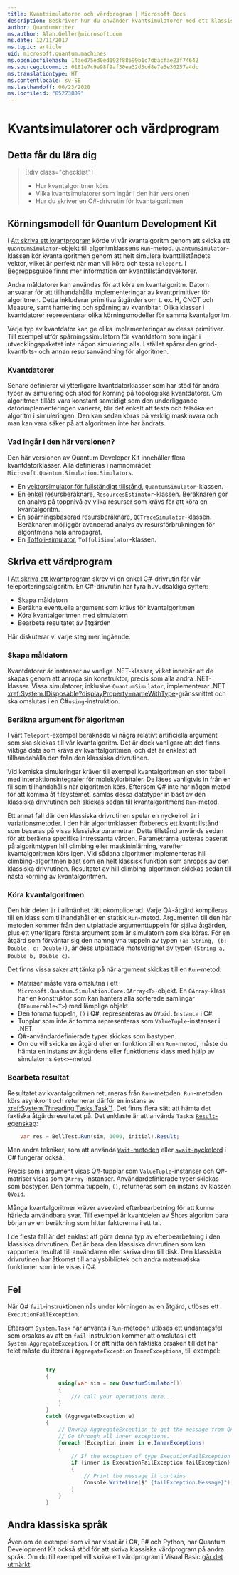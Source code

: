 ```yaml
---
title: Kvantsimulatorer och värdprogram | Microsoft Docs
description: Beskriver hur du använder kvantsimulatorer med ett klassiskt .NET-språk, vanligtvis antingen C# eller Q#.
author: QuantumWriter
ms.author: Alan.Geller@microsoft.com
ms.date: 12/11/2017
ms.topic: article
uid: microsoft.quantum.machines
ms.openlocfilehash: 14aed75ed0ed192f88699b1c7dbacfae23f74642
ms.sourcegitcommit: 0181e7c9e98f9af30ea32d3cd8e7e5e30257a4dc
ms.translationtype: HT
ms.contentlocale: sv-SE
ms.lasthandoff: 06/23/2020
ms.locfileid: "85273809"
---
```

# <a name="quantum-simulators-and-host-applications"></a>Kvantsimulatorer och värdprogram

## <a name="what-youll-learn"></a>Detta får du lära dig

> [!div class="checklist"]
> * Hur kvantalgoritmer körs
> * Vilka kvantsimulatorer som ingår i den här versionen
> * Hur du skriver en C#-drivrutin för kvantalgoritmen

## <a name="the-quantum-development-kit-execution-model"></a>Körningsmodell för Quantum Development Kit

I [Att skriva ett kvantprogram](xref:microsoft.quantum.write-program) körde vi vår kvantalgoritm genom att skicka ett `QuantumSimulator`-objekt till algoritmklassens `Run`-metod.
`QuantumSimulator`-klassen kör kvantalgoritmen genom att helt simulera kvanttillståndets vektor, vilket är perfekt när man vill köra och testa `Teleport`.
I [Begreppsguide](xref:microsoft.quantum.concepts.intro) finns mer information om kvanttillståndsvektorer.

Andra måldatorer kan användas för att köra en kvantalgoritm.
Datorn ansvarar för att tillhandahålla implementeringar av kvantprimitiver för algoritmen.
Detta inkluderar primitiva åtgärder som t. ex. H, CNOT och Measure, samt hantering och spårning av kvantbitar.
Olika klasser i kvantdatorer representerar olika körningsmodeller för samma kvantalgoritm.

Varje typ av kvantdator kan ge olika implementeringar av dessa primitiver.
Till exempel utför spårningssimulatorn för kvantdatorn som ingår i utvecklingspaketet inte någon simulering alls.
I stället spårar den grind-, kvantbits- och annan resursanvändning för algoritmen.

### <a name="quantum-machines"></a>Kvantdatorer

Senare definierar vi ytterligare kvantdatorklasser som har stöd för andra typer av simulering och stöd för körning på topologiska kvantdatorer.
Om algoritmen tillåts vara konstant samtidigt som den underliggande datorimplementeringen varierar, blir det enkelt att testa och felsöka en algoritm i simuleringen. Den kan sedan köras på verklig maskinvara och man kan vara säker på att algoritmen inte har ändrats.

### <a name="whats-included-in-this-release"></a>Vad ingår i den här versionen?

Den här versionen av Quantum Developer Kit innehåller flera kvantdatorklasser.
Alla definieras i namnområdet `Microsoft.Quantum.Simulation.Simulators`.

* En [vektorsimulator för fullständigt tillstånd](xref:microsoft.quantum.machines.full-state-simulator), `QuantumSimulator`-klassen.
* En [enkel resursberäknare](xref:microsoft.quantum.machines.resources-estimator), `ResourcesEstimator`-klassen. Beräknaren gör en analys på toppnivå av vilka resurser som krävs för att köra en kvantalgoritm.
* En [spårningsbaserad resursberäknare](xref:microsoft.quantum.machines.qc-trace-simulator.intro), `QCTraceSimulator`-klassen. Beräknaren möjliggör avancerad analys av resursförbrukningen för algoritmens hela anropsgraf.
* En [Toffoli-simulator](xref:microsoft.quantum.machines.toffoli-simulator), `ToffoliSimulator`-klassen.

## <a name="writing-a-host-application"></a>Skriva ett värdprogram

I [Att skriva ett kvantprogram](xref:microsoft.quantum.write-program) skrev vi en enkel C#-drivrutin för vår teleporteringsalgoritm. En C#-drivrutin har fyra huvudsakliga syften:

* Skapa måldatorn
* Beräkna eventuella argument som krävs för kvantalgoritmen
* Köra kvantalgoritmen med simulatorn
* Bearbeta resultatet av åtgärden

Här diskuterar vi varje steg mer ingående.

### <a name="constructing-the-target-machine"></a>Skapa måldatorn

Kvantdatorer är instanser av vanliga .NET-klasser, vilket innebär att de skapas genom att anropa sin konstruktor, precis som alla andra .NET-klasser.
Vissa simulatorer, inklusive `QuantumSimulator`, implementerar .NET <xref:System.IDisposable?displayProperty=nameWithType>-gränssnittet och ska omslutas i en C#`using`-instruktion.

### <a name="computing-arguments-for-the-algorithm"></a>Beräkna argument för algoritmen

I vårt `Teleport`-exempel beräknade vi några relativt artificiella argument som ska skickas till vår kvantalgoritm.
Det är dock vanligare att det finns viktiga data som krävs av kvantalgoritmen, och det är enklast att tillhandahålla den från den klassiska drivrutinen.

Vid kemiska simuleringar kräver till exempel kvantalgoritmen en stor tabell med interaktionsintegraler för molekylorbitaler.
De läses vanligtvis in från en fil som tillhandahålls när algoritmen körs.
Eftersom Q# inte har någon metod för att komma åt filsystemet, samlas dessa datatyper in bäst av den klassiska drivrutinen och skickas sedan till kvantalgoritmens `Run`-metod.

Ett annat fall där den klassiska drivrutinen spelar en nyckelroll är i variationsmetoder.
I den här algoritmklassen förbereds ett kvanttillstånd som baseras på vissa klassiska parametrar. Detta tillstånd används sedan för att beräkna specifika intressanta värden.
Parametrarna justeras baserat på algoritmtypen hill climbing eller maskininlärning, varefter kvantalgoritmen körs igen.
Vid sådana algoritmer implementeras hill climbing-algoritmen bäst som en helt klassisk funktion som anropas av den klassiska drivrutinen. Resultatet av hill climbing-algoritmen skickas sedan till nästa körning av kvantalgoritmen.

### <a name="running-the-quantum-algorithm"></a>Köra kvantalgoritmen

Den här delen är i allmänhet rätt okomplicerad.
Varje Q#-åtgärd kompileras till en klass som tillhandahåller en statisk `Run`-metod.
Argumenten till den här metoden kommer från den utplattade argumenttuppeln för själva åtgärden, plus ett ytterligare första argument som är simulatorn som ska köras. För en åtgärd som förväntar sig den namngivna tuppeln av typen `(a: String, (b: Double, c: Double))`, är dess utplattade motsvarighet av typen `(String a, Double b, Double c)`.


Det finns vissa saker att tänka på när argument skickas till en `Run`-metod:

* Matriser måste vara omslutna i ett `Microsoft.Quantum.Simulation.Core.QArray<T>`-objekt.
    En `QArray`-klass har en konstruktor som kan hantera alla sorterade samlingar (`IEnumerable<T>`) med lämpliga objekt.
* Den tomma tuppeln, `()` i Q#, representeras av `QVoid.Instance` i C#.
* Tupplar som inte är tomma representeras som `ValueTuple`-instanser i .NET.
* Q#-användardefinierade typer skickas som bastypen.
* Om du vill skicka en åtgärd eller en funktion till en `Run`-metod, måste du hämta en instans av åtgärdens eller funktionens klass med hjälp av simulatorns `Get<>`-metod.

### <a name="processing-the-results"></a>Bearbeta resultat

Resultatet av kvantalgoritmen returneras från `Run`-metoden.
`Run`-metoden körs asynkront och returnerar därför en instans av <xref:System.Threading.Tasks.Task`1>.
Det finns flera sätt att hämta det faktiska åtgärdsresultatet på. Det enklaste är att använda `Task`:s [`Result`-egenskap](https://docs.microsoft.com/dotnet/api/system.threading.tasks.task-1.result):

```csharp
    var res = BellTest.Run(sim, 1000, initial).Result;
```
Men andra tekniker, som att använda [`Wait`-metoden](https://docs.microsoft.com/dotnet/api/system.threading.tasks.task.wait) eller [`await`-nyckelord](https://docs.microsoft.com/dotnet/csharp/language-reference/keywords/await) i C# fungerar också.

Precis som i argument visas Q#-tupplar som `ValueTuple`-instanser och Q#-matriser visas som `QArray`-instanser.
Användardefinierade typer skickas som bastyper.
Den tomma tuppeln, `()`, returneras som en instans av klassen `QVoid`.

Många kvantalgoritmer kräver avsevärd efterbearbetning för att kunna härleda användbara svar.
Till exempel är kvantdelen av Shors algoritm bara början av en beräkning som hittar faktorerna i ett tal.

I de flesta fall är det enklast att göra denna typ av efterbearbetning i den klassiska drivrutinen.
Det är bara den klassiska drivrutinen som kan rapportera resultat till användaren eller skriva dem till disk.
Den klassiska drivrutinen har åtkomst till analysbibliotek och andra matematiska funktioner som inte visas i Q#.


## <a name="failures"></a>Fel

När Q# `fail`-instruktionen nås under körningen av en åtgärd, utlöses ett `ExecutionFailException`.

Eftersom `System.Task` har använts i `Run`-metoden utlöses ett undantagsfel som orsakas av att en `fail`-instruktion kommer att omslutas i ett `System.AggregateException`.
För att hitta den faktiska orsaken till det här felet måste du iterera i `AggregateException` 
`InnerExceptions`, till exempel:

```csharp

            try
            {
                using(var sim = new QuantumSimulator())
                {
                    /// call your operations here...
                }
            }
            catch (AggregateException e)
            {
                // Unwrap AggregateException to get the message from Q# fail statement.
                // Go through all inner exceptions.
                foreach (Exception inner in e.InnerExceptions)
                {
                    // If the exception of type ExecutionFailException
                    if (inner is ExecutionFailException failException)
                    {
                        // Print the message it contains
                        Console.WriteLine($" {failException.Message}");
                    }
                }
            }
```

## <a name="other-classical-languages"></a>Andra klassiska språk

Även om de exempel som vi har visat är i C#, F# och Python, har Quantum Development Kit också stöd för att skriva klassiska värdprogram på andra språk.
Om du till exempel vill skriva ett värdprogram i Visual Basic [går det utmärkt](https://github.com/tcNickolas/MiscQSharp/blob/master/Quantum_VBNet/README.md#using-q-with-visual-basic-net).
